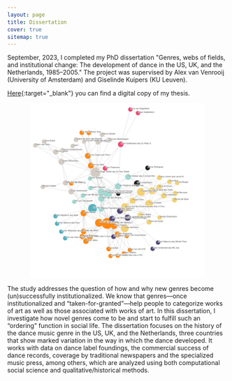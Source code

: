```yaml
---
layout: page
title: Dissertation
cover: true
sitemap: true
---
```


September, 2023, I completed my PhD dissertation "Genres, webs of fields, and institutional change: The development of dance in the US, UK, and the Netherlands, 1985–2005." The project was supervised by Alex van Venrooij (University of Amsterdam) and Giselinde Kuipers (KU Leuven). 

[Here](https://drive.google.com/file/d/1X_po1TRfYSwXhB94j9EwJG6wvcZAbhcH/view?usp=sharing){:target="_blank"} you can find a digital copy of my thesis. 

<p align="center">
<img src="/assets/img/blog/Figure 3 (1).svg" alt="cover" width="400"/>
</p>

The study addresses the question of how and why new genres become (un)successfully institutionalized. We know that genres—once institutionalized and “taken-for-granted”—help people to categorize works of art as well as those associated with works of art. In this dissertation, I investigate how novel genres come to be and start to fulfill such an “ordering” function in social life. The dissertation focuses on the history of the dance music genre in the US, UK, and the Netherlands, three countries that show marked variation in the way in which the dance developed. It works with data on dance label foundings, the commercial success of dance records, coverage by traditional newspapers and the specialized music press, among others, which are analyzed using both computational social science and qualitative/historical methods.


<!-- ## Credits -->

<!-- Artwork by [Ulyana](https://www.instagram.com/goianulia/){:target="_blank"} -->




